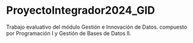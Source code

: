 # ProyectoIntegrador2024_GID
Trabajo evaluativo del módulo Gestión e Innovación de Datos. compuesto por Programación I y Gestión de Bases de Datos II.
